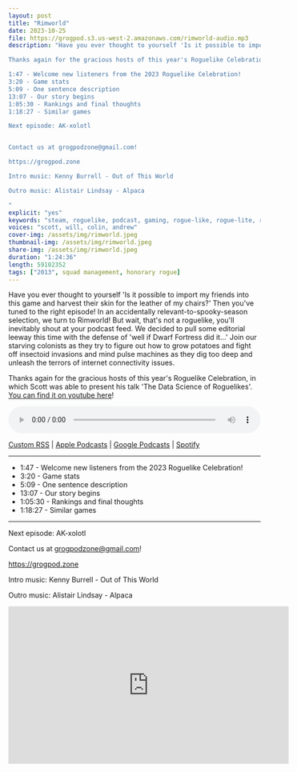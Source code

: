 ```yaml
---
layout: post
title: "Rimworld"
date: 2023-10-25
file: https://grogpod.s3.us-west-2.amazonaws.com/rimworld-audio.mp3
description: "Have you ever thought to yourself 'Is it possible to import my friends into this game and harvest their skin for the leather of my chairs?' Then you've tuned to the right episode! In an accidentally relevant-to-spooky-season selection, we turn to Rimworld! But wait, that's not a roguelike, you'll inevitably shout at your podcast feed. We decided to pull some editorial leeway this time with the defense of 'well if Dwarf Fortress did it...' Join our starving colonists as they try to figure out how to grow potatoes and fight off insectoid invasions and mind pulse machines as they dig too deep and unleash the terrors of internet connectivity issues.

Thanks again for the gracious hosts of this year's Roguelike Celebration, in which Scott was able to present his talk 'The Data Science of Roguelikes'. You can find it on youtube here: https://youtu.be/cYQr-m9ltXM?t=16074!

1:47 - Welcome new listeners from the 2023 Roguelike Celebration!
3:20 - Game stats
5:09 - One sentence description
13:07 - Our story begins
1:05:30 - Rankings and final thoughts
1:18:27 - Similar games

Next episode: AK-xolotl


Contact us at grogpodzone@gmail.com!

https://grogpod.zone

Intro music: Kenny Burrell - Out of This World

Outro music: Alistair Lindsay - Alpaca 

"
explicit: "yes" 
keywords: "steam, roguelike, podcast, gaming, rogue-like, rogue-lite, roguelite"
voices: "scott, will, colin, andrew"
cover-img: /assets/img/rimworld.jpeg
thumbnail-img: /assets/img/rimworld.jpeg
share-img: /assets/img/rimworld.jpeg
duration: "1:24:36"
length: 59102352  
tags: ["2013", squad management, honorary rogue]
---
```


Have you ever thought to yourself 'Is it possible to import my friends into this game and harvest their skin for the leather of my chairs?' Then you've tuned to the right episode! In an accidentally relevant-to-spooky-season selection, we turn to Rimworld! But wait, that's not a roguelike, you'll inevitably shout at your podcast feed. We decided to pull some editorial leeway this time with the defense of 'well if Dwarf Fortress did it...' Join our starving colonists as they try to figure out how to grow potatoes and fight off insectoid invasions and mind pulse machines as they dig too deep and unleash the terrors of internet connectivity issues.

Thanks again for the gracious hosts of this year's Roguelike Celebration, in which Scott was able to present his talk 'The Data Science of Roguelikes'. [You can find it on youtube here](https://youtu.be/cYQr-m9ltXM?t=16074)!

<div class="container">
  <audio controls style="width: 100%;">
    <source src="https://grogpod.s3.us-west-2.amazonaws.com/rimworld-audio.mp3" type="audio/mpeg">
  </audio>
</div>

[Custom RSS](https://grogpod.zone/feed.xml) | [Apple Podcasts](https://podcasts.apple.com/us/podcast/grogpod/id1650474911) | [Google Podcasts](https://podcasts.google.com/feed/aHR0cHM6Ly9ncm9ncG9kLnpvbmUvZmVlZC54bWw) | [Spotify](https://open.spotify.com/show/655SEhPUWIC77oO3hILe0b)

---

* 1:47 - Welcome new listeners from the 2023 Roguelike Celebration!
* 3:20 - Game stats
* 5:09 - One sentence description
* 13:07 - Our story begins
* 1:05:30 - Rankings and final thoughts
* 1:18:27 - Similar games

---



Next episode: AK-xolotl


Contact us at grogpodzone@gmail.com!

https://grogpod.zone

Intro music: Kenny Burrell - Out of This World

Outro music: Alistair Lindsay - Alpaca 

<div class="embed-responsive embed-responsive-16by9">
<iframe width="560" height="315" src="https://www.youtube.com/embed/xxxxx" title="YouTube video player" frameborder="0" allow="accelerometer; autoplay; clipboard-write; encrypted-media; gyroscope; picture-in-picture" allowfullscreen></iframe>
</div>
